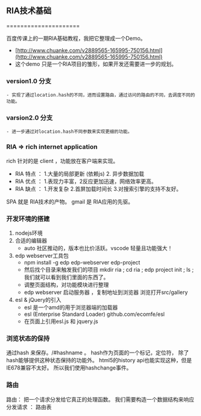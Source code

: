﻿## RIA技术基础
=====================

百度传课上的一期RIA基础教程，我把它整理成一个Demo。

- [http://www.chuanke.com/v2889565-165995-750156.html](http://www.chuanke.com/v2889565-165995-750156.html)
- 这个demo 只是一个RIA项目的雏形，如果开发还需要进一步的规划。

### version1.0 分支 
    - 实现了通过location.hash的不同，进而设置路由，通过访问的路由的不同，去调度不同的功能。

### varsion2.0 分支 
    - 进一步通过对location.hash不同参数来实现更细的功能。
    
### RIA => rich internet application  

rich 针对的是 client ，功能放在客户端来实现。

- RIA 特点 ： 1.大量的局部更新 (依赖js) 2. 异步数据加载 
- RIA 优点 ： 1.表现力丰富，2反应更加迅速，网络效率更高。
- RIA 缺点 ： 1.开发复杂 2.首屏加载时间长 3.对搜索引擎的支持不友好。

SPA 就是 RIA技术的产物。
gmail 是 RIA应用的先驱。

### 开发环境的搭建

1. nodejs环境
2. 合适的编辑器
    * auto 社区推动的，版本也比价活跃。vscode 轻量且功能强大！
3. edp webserver工具包
    * npm install -g edp edp-webserver edp-project
    * 然后找个目录来触发我们的项目 mkdir ria ; cd ria ; edp project init ; ls ; 我们就可以看到我们里面的东西了。
    * 调整页面结构，对功能模块进行整理
    * edp webserver 启动服务器 ，复制地址到浏览器 浏览打开src/gallery
4. esl & jQuery的引入
    * esl 是一个amd的用于浏览器端的加载器
    * esl (Enterprise Standard Loader) github.com/ecomfe/esl
    * 在页面上引用esl.js 和 jquery.js

### 浏览状态的保持

通过hash 来保存。/#hashname 。 hash作为页面的一个标记，定位符，
除了hash能够提供这种状态保持的功能外。
html5的history api也能实现这种，但是IE678兼容不太好。
所以我们使用hashchange事件。

### 路由

路由： 把一个请求分发给它真正的处理函数。
我们需要构造一个数据结构来响应分发请求 ： 路由表